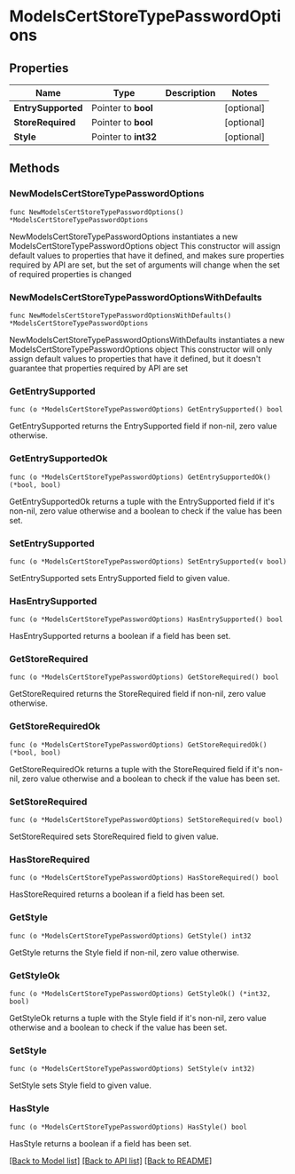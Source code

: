 # ModelsCertStoreTypePasswordOptions

## Properties

Name | Type | Description | Notes
------------ | ------------- | ------------- | -------------
**EntrySupported** | Pointer to **bool** |  | [optional] 
**StoreRequired** | Pointer to **bool** |  | [optional] 
**Style** | Pointer to **int32** |  | [optional] 

## Methods

### NewModelsCertStoreTypePasswordOptions

`func NewModelsCertStoreTypePasswordOptions() *ModelsCertStoreTypePasswordOptions`

NewModelsCertStoreTypePasswordOptions instantiates a new ModelsCertStoreTypePasswordOptions object
This constructor will assign default values to properties that have it defined,
and makes sure properties required by API are set, but the set of arguments
will change when the set of required properties is changed

### NewModelsCertStoreTypePasswordOptionsWithDefaults

`func NewModelsCertStoreTypePasswordOptionsWithDefaults() *ModelsCertStoreTypePasswordOptions`

NewModelsCertStoreTypePasswordOptionsWithDefaults instantiates a new ModelsCertStoreTypePasswordOptions object
This constructor will only assign default values to properties that have it defined,
but it doesn't guarantee that properties required by API are set

### GetEntrySupported

`func (o *ModelsCertStoreTypePasswordOptions) GetEntrySupported() bool`

GetEntrySupported returns the EntrySupported field if non-nil, zero value otherwise.

### GetEntrySupportedOk

`func (o *ModelsCertStoreTypePasswordOptions) GetEntrySupportedOk() (*bool, bool)`

GetEntrySupportedOk returns a tuple with the EntrySupported field if it's non-nil, zero value otherwise
and a boolean to check if the value has been set.

### SetEntrySupported

`func (o *ModelsCertStoreTypePasswordOptions) SetEntrySupported(v bool)`

SetEntrySupported sets EntrySupported field to given value.

### HasEntrySupported

`func (o *ModelsCertStoreTypePasswordOptions) HasEntrySupported() bool`

HasEntrySupported returns a boolean if a field has been set.

### GetStoreRequired

`func (o *ModelsCertStoreTypePasswordOptions) GetStoreRequired() bool`

GetStoreRequired returns the StoreRequired field if non-nil, zero value otherwise.

### GetStoreRequiredOk

`func (o *ModelsCertStoreTypePasswordOptions) GetStoreRequiredOk() (*bool, bool)`

GetStoreRequiredOk returns a tuple with the StoreRequired field if it's non-nil, zero value otherwise
and a boolean to check if the value has been set.

### SetStoreRequired

`func (o *ModelsCertStoreTypePasswordOptions) SetStoreRequired(v bool)`

SetStoreRequired sets StoreRequired field to given value.

### HasStoreRequired

`func (o *ModelsCertStoreTypePasswordOptions) HasStoreRequired() bool`

HasStoreRequired returns a boolean if a field has been set.

### GetStyle

`func (o *ModelsCertStoreTypePasswordOptions) GetStyle() int32`

GetStyle returns the Style field if non-nil, zero value otherwise.

### GetStyleOk

`func (o *ModelsCertStoreTypePasswordOptions) GetStyleOk() (*int32, bool)`

GetStyleOk returns a tuple with the Style field if it's non-nil, zero value otherwise
and a boolean to check if the value has been set.

### SetStyle

`func (o *ModelsCertStoreTypePasswordOptions) SetStyle(v int32)`

SetStyle sets Style field to given value.

### HasStyle

`func (o *ModelsCertStoreTypePasswordOptions) HasStyle() bool`

HasStyle returns a boolean if a field has been set.


[[Back to Model list]](../README.md#documentation-for-models) [[Back to API list]](../README.md#documentation-for-api-endpoints) [[Back to README]](../README.md)


